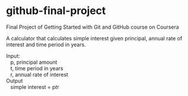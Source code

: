 # github-final-project
Final Project of Getting Started with Git and GitHub course on Coursera

A calculator that calculates simple interest given principal, annual rate of interest and time period in years.<br>

Input: <br>
   &nbsp;&nbsp;&nbsp;p, principal amount <br>
   &nbsp;&nbsp;&nbsp;t, time period in years <br>
   &nbsp;&nbsp;&nbsp;r, annual rate of interest <br>
Output <br>
   &nbsp;&nbsp;&nbsp;simple interest = p*t*r <br>
